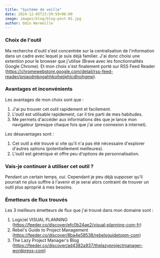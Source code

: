 ```yaml
---
title: "Système de veille"
date: 2024-12-05T23:59:59+06:00
image: images/blog/blog-post-01.jpg
author: Odin Wermeille
---
```

### Choix de l'outil

Ma recherche d'outil s'est concentrée sur la centralisation de l'information dans un cadre avec lequel je suis déjà familier. J'ai donc choisi une extention pour le browser que j'utilise (Brave avec les fonctionnalités Google Chrome). Et mon choix s'est finalement porté sur RSS Feed Reader (https://chromewebstore.google.com/detail/rss-feed-reader/pnjaodmkngahhkoihejjehlcdlnohgmp).

### Avantages et inconvénients

Les avantages de mon choix sont que :
1. J'ai pu trouver cet outil rapidement et facilement.
2. L'outil est utilisable rapidement, car il tire parti de mes habitudes.
3. Me permets d'accéder aux informations dès que je lance mon navigateur (presque chaque fois que j'ai une connexion à internet).

Les désavantages sont : 
1. Cet outil a été trouvé si vite qu'il n'a pas été nécessaire d'explorer d'autres options (potentiellement meilleures).
2. L'outil est générique et offre peu d'options de personnalisation.

### Vais-je continuer à utiliser cet outil ?

Pendant un certain temps, oui. Cependant je peu déjà supposer qu'il pourrait ne plus suffire à l'avenir et je serai alors contraint de trouver un outil plus aproprié à mes besoins.

### Émetteurs de flux trouvés

Les 3 meilleurs émetteurs de flux que j'ai trouvé dans mon domaine sont : 
1. Logiciel VISUAL PLANNING (https://feeder.co/discover/efc0b24ae2/visual-planning-com-fr)
2. Rebel's Guide to Project Management (https://feeder.co/discover/8ba4e58538/rebelsguidetopm-com)
3. The Lazy Project Manager's Blog (https://feeder.co/discover/ad4382a937/thelazyprojectmanager-wordpress-com)